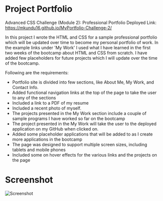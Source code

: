 # Project Portfolio

Advanced CSS Challenge (Module 2): Professional Portfolio
Deployed Link: https://mkundu16.github.io/MyPortfolio-Challenge-2/

In this project I wrote the HTML and CSS for a sample professional portfolio which will be updated over time to become my personal portfolio of work. 
In the example links under 'My Work' I used what I have learned in the first two weeks of the bootcamp about HTML and CSS from scratch. I have added 
few placeholders for future projects which I will update over the time of the bootcamp.

Following are the requirements:

- Portfolio site is divided into few sections, like About Me, My Work, and Contact Info.
- Added functional navigation links at the top of the page to take the user to any of the sections
- Included a link to a PDF of my resume
- Included a recent photo of myself.
- The projects presented in the My Work section include a couple of sample programs I have worked so far on the bootcamp
- The project presented in the My Work will take the user to the deployed application on my GitHub when clicked on.
- Added some placeholder applications that will be added to as I create more applications in the bootcamp
- The page was designed to support multiple screen sizes, including tablets and mobile phones
- Included some on hover effects for the various links and the projects on the page


# Screenshot
![Screenshot](https://github.com/mkundu16/MyPortfolio-Challenge-2/assets/131508495/c889db32-9ac1-41c4-b56a-09e32345f429)
